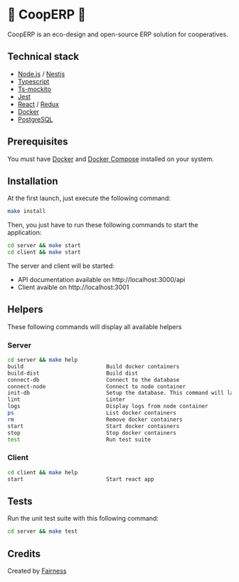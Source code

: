 # :seedling: CoopERP :seedling:

CoopERP is an eco-design and open-source ERP solution for cooperatives.

## Technical stack

- [Node.js](https://nodejs.org) / [Nestjs](https://nestjs.com/)
- [Typescript](https://www.typescriptlang.org/)
- [Ts-mockito](https://github.com/NagRock/ts-mockito)
- [Jest](https://jestjs.io/)
- [React](https://fr.reactjs.org/) / [Redux](https://redux.js.org/)
- [Docker](https://www.docker.com/)
- [PostgreSQL](https://www.postgresql.org/)

## Prerequisites

You must have [Docker](https://www.docker.com/) and [Docker Compose](https://docs.docker.com/compose/) installed on your system.

## Installation

At the first launch, just execute the following command:

```bash
make install
```

Then, you just have to run these following commands to start the application:

```bash
cd server && make start
cd client && make start
```

The server and client will be started:

- API documentation available on http://localhost:3000/api
- Client avaible on http://localhost:3001

## Helpers

These following commands will display all available helpers

### Server

```bash
cd server && make help
build                          Build docker containers
build-dist                     Build dist
connect-db                     Connect to the database
connect-node                   Connect to node container
init-db                        Setup the database. This command will launch migrations
lint                           Linter
logs                           Display logs from node container
ps                             List docker containers
rm                             Remove docker containers
start                          Start docker containers
stop                           Stop docker containers
test                           Run test suite
```

### Client

```bash
cd client && make help
start                          Start react app

```

## Tests

Run the unit test suite with this following command:

```bash
cd server && make test
```

## Credits

Created by [Fairness](https://fairness.coop)

